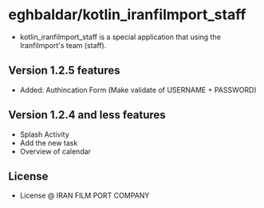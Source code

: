 eghbaldar/kotlin_iranfilmport_staff
======
- kotlin_iranfilmport_staff is a special application that using the Iranfilmport's team (staff).

## Version 1.2.5 features
- Added: Authincation Form (Make validate of USERNAME + PASSWORD)

## Version 1.2.4 and less features
- Splash Activity
- Add the new task
- Overview of calendar

## License ##
- License @ IRAN FILM PORT COMPANY
